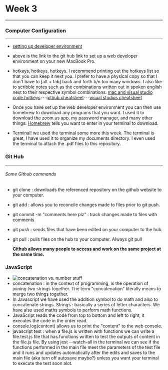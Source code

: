 # Week 3
---
### Computer Configuration
---
- [setting up developer environment](https://github.com/ci-wdi-900/setting-up-a-dev-environment)
- above is the link to the git hub link to set up a web developer environment on your new MacBook Pro.
- hotkeys, hotkeys, hotkeys. I recommend printing out the hotkeys list so that you can keep it next you. I prefer to have a physical copy so that I don't have to [alt + tab] back and forth b/n too many windows. I also like to scribble notes such as the combinations written out in spoken english next to their respective symbol combinations. [mac and visual studio code hotkeys](https://github.com/ci-wdi-900/vs-code-mac-workflow)---[github cheatsheet](https://github.com/dustnhgstrm/week3recap/blob/main/git-cheat-sheet-education.pdf)---[visual studios cheatsheet](https://github.com/dustnhgstrm/week3recap/blob/main/keyboard-shortcuts-macos.pdf)

- Once you have set up the web developer environment you can then use homebrew to download any programs that you want. I used it to download the zoom.us app, my password manager, and many other things. [Homebrew](https://brew.sh/) tells you want to enter in your terminal to download.
- Terminal! we used the terminal some more this week. The terminal is great, I have used it to organize my documents directory. I even used the terminal to attach the .pdf files to this repository.

### Git Hub
---
###### Some Github commands
- git clone : downloads the referenced repository on the github website to your computer.
- git add : allows you to reconcile changes made to files prior to git push.
- git commit -m "comments here plz" : track changes made to files with comments
- git push : sends files that have been edited on your computer to the hub.
- git pull : pulls files on the hub to your computer. Always git pull

  **Github allows many people to access and work on the same project at the same time.**

### JavaScript
- ![concatenation](https://images.sr.roku.com/idType/roku/context/trc/id/6a3ed951cfa85f17a6ad20f678f59f77/images/gracenote/assets/p15211144_v_v8_ab.jpg) vs. number stuff
- concatenation : in the context of programming, is the operation of joining two strings together. The term "concatenation" literally means to merge two things together. 
- In Javascript we have used the addition symbol to do math and also to concatenate strings. Strings : basically a series of letter characters. We have also used maths symbols to perform math functions.
- JavaScript reads the code from top to bottom and left to right, it executes the code in the order read. 
- console.log(content) allows us to print the "content" to the web console.
- javascript test : when a file.js is written with functions we can write a file.test.js file that has functions written to test the outputs of content in the file.js file. By using jest --watch-all in the terminal we can see if the functions performed in the main file meet the parameters of the test file and it runs and updates automatically after the edits and saves to the main file (aka turn off autosave maybe?) unless you want your terminal to execute the test soon alot.
